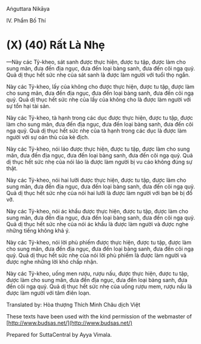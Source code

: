 Aṅguttara Nikāya

IV. Phẩm Bố Thí

# (X) (40) Rất Là Nhẹ

—Này các Tỷ-kheo, sát sanh được thực hiện, được tu tập, được làm cho sung mãn, đưa đến địa ngục, đưa đến loại bàng sanh, đưa đến cõi ngạ quỷ. Quả dị thục hết sức nhẹ của sát sanh là được làm người với tuổi thọ ngắn.

Này các Tỷ-kheo, lấy của không cho được thực hiện, được tu tập, được làm cho sung mãn, đưa đến địa ngục, đưa đến loại bàng sanh, đưa đến cõi ngạ quỷ. Quả dị thục hết sức nhẹ của lấy của không cho là được làm người với sự tổn hại tài sản.

Này các Tỷ-kheo, tà hạnh trong các dục được thực hiện, được tu tập, được làm cho sung mãn, đưa đến địa ngục, đưa đến loại bàng sanh, đưa đến cõi ngạ quỷ. Quả dị thục hết sức nhẹ của tà hạnh trong các dục là được làm người với sự oán thù của kẻ địch.

Này các Tỷ-kheo, nói láo được thực hiện, được tu tập, được làm cho sung mãn, đưa đến địa ngục, đưa đến loại bàng sanh, đưa đến cõi ngạ quỷ. Quả dị thục hết sức nhẹ của nói láo là được làm người bị vu cáo không đúng sự thật.

Này các Tỷ-kheo, nói hai lưỡi được thực hiện, được tu tập, được làm cho sung mãn, đưa đến địa ngục, đưa đến loại bàng sanh, đưa đến cõi ngạ quỷ. Quả dị thục hết sức nhẹ của nói hai lưỡi là được làm người với bạn bè bị đổ vỡ.

Này các Tỷ-kheo, nói ác khẩu được thực hiện, được tu tập, được làm cho sung mãn, đưa đến địa ngục, đưa đến loại bàng sanh, đưa đến cõi ngạ quỷ. Quả dị thục hết sức nhẹ của nói ác khẩu là được làm người và được nghe những tiếng không khả ý.

Này các Tỷ-kheo, nói lời phù phiếm được thực hiện, được tu tập, được làm cho sung mãn, đưa đến địa ngục, đưa đến loại bàng sanh, đưa đến cõi ngạ quỷ. Quả dị thục hết sức nhẹ của nói lời phù phiếm là được làm người và được nghe những lời khó chấp nhận.

Này các Tỷ-kheo, uống men rượu, rượu nấu, được thực hiện, được tu tập, được làm cho sung mãn, đưa đến địa ngục, đưa đến loại bàng sanh, đưa đến cõi ngạ quỷ. Quả dị thục hết sức nhẹ của uống rượu mem, rượu nấu là được làm người với tâm điên loạn.

Translated by: Hòa thượng Thích Minh Châu dịch Việt

These texts have been used with the kind permission of the webmaster of [http://www.budsas.net/](http://www.budsas.net/)

Prepared for SuttaCentral by Ayya Vimala.
